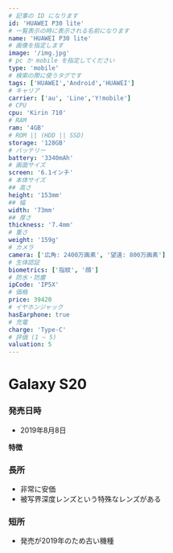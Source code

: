 ```yaml
---
# 記事の ID になります
id: 'HUAWEI P30 lite'
# 一覧表示の時に表示される名前になります
name: 'HUAWEI P30 lite'
# 画像を指定します
image: '/img.jpg'
# pc か mobile を指定してください
type: 'mobile'
# 検索の際に使うタグです
tags: ['HUAWEI','Android','HUAWEI']
# キャリア
carrier: ['au', 'Line','Y!mobile']
# CPU
cpu: 'Kirin 710'
# RAM
ram: '4GB'
# ROM || (HDD || SSD)
storage: '128GB'
# バッテリー
battery: '3340mAh'
# 画面サイズ
screen: '6.1インチ'
# 本体サイズ
## 高さ
height: '153mm'
## 幅
width: '73mm'
## 厚さ
thickness: '7.4mm'
# 重さ
weight: '159g'
# カメラ
camera: ['広角: 2400万画素', '望遠: 800万画素']
# 生体認証
biometrics: ['指紋', '顔']
# 防水・防塵
ipCode: 'IP5X'
# 価格
price: 39420
# イヤホンジャック
hasEarphone: true
# 充電
charge: 'Type-C'
# 評価 (1 ~ 5)
valuation: 5
---
```


# Galaxy S20

### 発売日時
- 2019年8月8日
  
**特徴**
### 長所
- 非常に安価
- 被写界深度レンズという特殊なレンズがある
### 短所
- 発売が2019年のため古い機種
  

